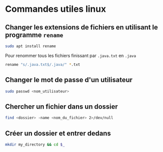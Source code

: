# Commandes utiles linux

## Changer les extensions de fichiers en utilisant le programme `rename`

```sh
sudo apt install rename
```

Pour renommer tous les fichiers finissant par `.java.txt` en `.java`

```sh
rename "s/.java.txt$/.java/" *.txt   
```

## Changer le mot de passe d'un utilisateur

```sh
sudo passwd <nom_utilisateur>
```

## Chercher un fichier dans un dossier

```sh
find <dossier> -name <nom_du_fichier> 2>/dev/null
```

## Créer un dossier et entrer dedans

```sh
mkdir my_directory && cd $_
```

